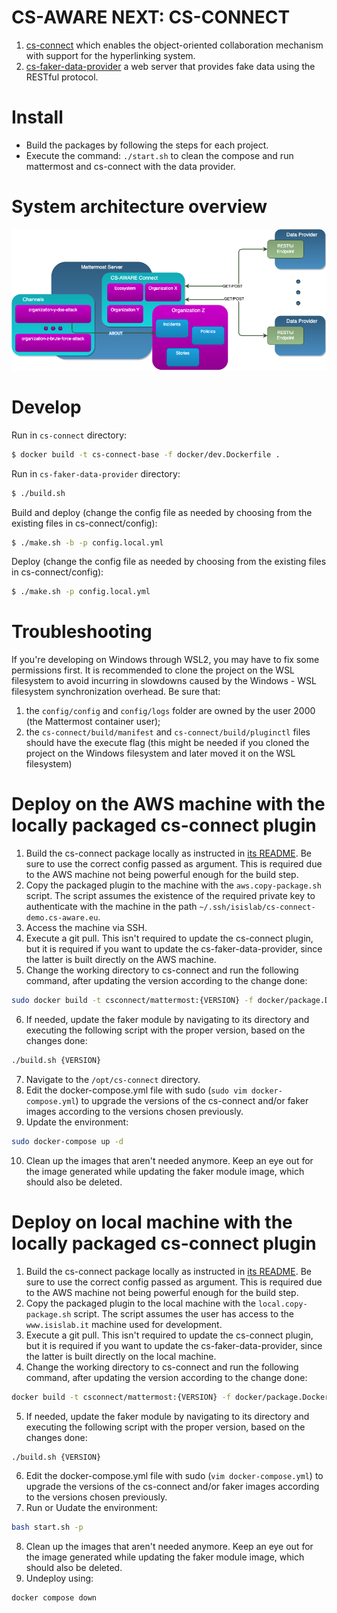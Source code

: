 # CS-AWARE NEXT: CS-CONNECT

1. [cs-connect](https://github.com/CS-AWARE-NEXT/cs-aware-next-cs-connect/tree/main/cs-connect) which enables the object-oriented collaboration mechanism with support for the hyperlinking system.
1. [cs-faker-data-provider](https://github.com/CS-AWARE-NEXT/cs-aware-next-cs-connect/tree/main/cs-faker-data-provider) a web server that provides fake data using the RESTful protocol.

# Install
- Build the packages by following the steps for each project.
- Execute the command: `./start.sh` to clean the compose and run mattermost and cs-connect with the data provider.

# System architecture overview
![architecture](https://github.com/CS-AWARE-NEXT/cs-aware-next-cs-connect/raw/main/assets/architecture_overview.png)

# Develop
Run in `cs-connect` directory:

```sh
$ docker build -t cs-connect-base -f docker/dev.Dockerfile .
```

Run in `cs-faker-data-provider` directory:

```sh
$ ./build.sh
```

Build and deploy (change the config file as needed by choosing from the existing files in cs-connect/config):

```sh
$ ./make.sh -b -p config.local.yml
```

Deploy (change the config file as needed by choosing from the existing files in cs-connect/config):

```sh
$ ./make.sh -p config.local.yml
```

# Troubleshooting
If you're developing on Windows through WSL2, you may have to fix some permissions first. It is recommended to clone the project on the WSL filesystem to avoid incurring in slowdowns caused by the Windows - WSL filesystem synchronization overhead.
Be sure that:
1) the `config/config` and `config/logs` folder are owned by the user 2000 (the Mattermost container user);
2) the `cs-connect/build/manifest` and `cs-connect/build/pluginctl` files should have the execute flag (this might be needed if you cloned the project on the Windows filesystem and later moved it on the WSL filesystem)

# Deploy on the AWS machine with the locally packaged cs-connect plugin
1) Build the cs-connect package locally as instructed in [its README](cs-connect/README.md). Be sure to use the correct config passed as argument. This is required due to the AWS machine not being powerful enough for the build step.
2) Copy the packaged plugin to the machine with the `aws.copy-package.sh` script. The script assumes the existence of the required private key to authenticate with the machine in the path `~/.ssh/isislab/cs-connect-demo.cs-aware.eu`.
3) Access the machine via SSH.
4) Execute a git pull. This isn't required to update the cs-connect plugin, but it is required if you want to update the cs-faker-data-provider, since the latter is built directly on the AWS machine.
5) Change the working directory to cs-connect and run the following command, after updating the version according to the change done:
```sh
sudo docker build -t csconnect/mattermost:{VERSION} -f docker/package.Dockerfile . 
```
6) If needed, update the faker module by navigating to its directory and executing the following script with the proper version, based on the changes done:
```sh
./build.sh {VERSION}
```
7) Navigate to the `/opt/cs-connect` directory.
8) Edit the docker-compose.yml file with sudo (`sudo vim docker-compose.yml`) to upgrade the versions of the cs-connect and/or faker images according to the versions chosen previously.
9) Update the environment:
```sh
sudo docker-compose up -d
```
10) Clean up the images that aren't needed anymore. Keep an eye out for the <none> image generated while updating the faker module image, which should also be deleted.

# Deploy on local machine with the locally packaged cs-connect plugin
1) Build the cs-connect package locally as instructed in [its README](cs-connect/README.md). Be sure to use the correct config passed as argument. This is required due to the AWS machine not being powerful enough for the build step.
2) Copy the packaged plugin to the local machine with the `local.copy-package.sh` script. The script assumes the user has access to the `www.isislab.it` machine used for development.
3) Execute a git pull. This isn't required to update the cs-connect plugin, but it is required if you want to update the cs-faker-data-provider, since the latter is built directly on the local machine.
4) Change the working directory to cs-connect and run the following command, after updating the version according to the change done:
```sh
docker build -t csconnect/mattermost:{VERSION} -f docker/package.Dockerfile . 
```
5) If needed, update the faker module by navigating to its directory and executing the following script with the proper version, based on the changes done:
```sh
./build.sh {VERSION}
```
6) Edit the docker-compose.yml file with sudo (`vim docker-compose.yml`) to upgrade the versions of the cs-connect and/or faker images according to the versions chosen previously.
7) Run or Uudate the environment:
```sh
bash start.sh -p
```
8) Clean up the images that aren't needed anymore. Keep an eye out for the <none> image generated while updating the faker module image, which should also be deleted.
9) Undeploy using:
```sh
docker compose down
```
